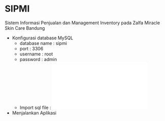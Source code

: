 # SIPMI

Sistem Informasi Penjualan dan Management Inventory pada Zalfa Miracle Skin Care Bandung

* Konfigurasi database MySQL
  * database name : sipmi
  * port : 3306
  * username : root
  * password : admin
  * Import sql file : ![Download sql file](/src/main/resources/sql/sipmi.sql)
* Menjalankan Aplikasi
 
